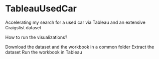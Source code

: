 # TableauUsedCar
Accelerating my search for a used car via Tableau and an extensive Craigslist dataset

How to run the visualizations?

Download the dataset and the workbook in a common folder
Extract the dataset
Run the workbook in Tableau




